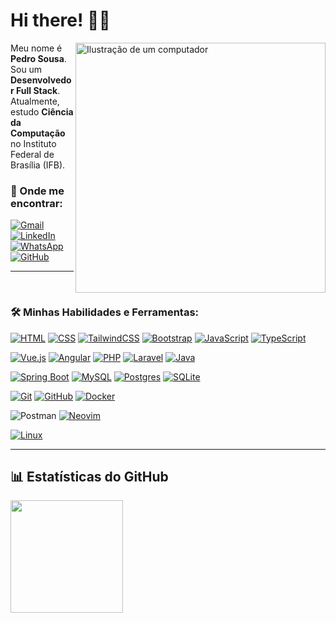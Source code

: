 # Hi there! 👋🏾

<img src="https://raw.githubusercontent.com/MicaelliMedeiros/micaellimedeiros/master/image/computer-illustration.png" alt="Ilustração de um computador" min-width="400px" max-width="400px" width="400px" align="right">

<p align="left"> 
  Meu nome é <strong>Pedro Sousa</strong>. Sou um <strong>Desenvolvedor Full Stack</strong>.<br>
  Atualmente, estudo <strong>Ciência da Computação</strong> no Instituto Federal de Brasília (IFB).
</p>

<h3>💌 Onde me encontrar:</h3>

<p align="left">
  <a href="mailto:pedroeduardo.lsousa@gmail.com" title="Gmail">
    <img src="https://img.shields.io/badge/-Gmail-FF0000?style=flat-square&labelColor=FF0000&logo=gmail&logoColor=white" alt="Gmail">
  </a>
  <a href="https://www.linkedin.com/in/pedroeduardo-lsousa/" title="LinkedIn">
    <img src="https://img.shields.io/badge/-LinkedIn-0e76a8?style=flat-square&logo=linkedin&logoColor=white" alt="LinkedIn">
  </a>
  <a href="https://wa.me/5561999699784" title="WhatsApp">
    <img src="https://img.shields.io/badge/-WhatsApp-25d366?style=flat-square&labelColor=25d366&logo=whatsapp&logoColor=white" alt="WhatsApp">
  </a>
  <a href="https://github.com/peesousa" title="GitHub">
    <img src="https://img.shields.io/github/followers/peesousa?label=Follow&style=social" alt="GitHub">
  </a>
</p>

---

<br>

<h3> 🛠️ Minhas Habilidades e Ferramentas:</h3>

[![HTML](https://img.shields.io/badge/HTML-%23E34F26.svg?logo=html5&logoColor=white)](#)
[![CSS](https://img.shields.io/badge/CSS-1572B6?logo=css3&logoColor=fff)](#)
[![TailwindCSS](https://img.shields.io/badge/Tailwind%20CSS-%2338B2AC.svg?logo=tailwind-css&logoColor=white)](#)
[![Bootstrap](https://img.shields.io/badge/Bootstrap-7952B3?logo=bootstrap&logoColor=fff)](#)
[![JavaScript](https://img.shields.io/badge/JavaScript-F7DF1E?logo=javascript&logoColor=000)](#)
[![TypeScript](https://img.shields.io/badge/TypeScript-3178C6?logo=typescript&logoColor=fff)](#)

[![Vue.js](https://img.shields.io/badge/Vue.js-4FC08D?logo=vuedotjs&logoColor=fff)](#)
[![Angular](https://img.shields.io/badge/Angular-%23DD0031.svg?logo=angular&logoColor=white)](#)
[![PHP](https://img.shields.io/badge/php-%23777BB4.svg?&logo=php&logoColor=white)](#)
[![Laravel](https://img.shields.io/badge/Laravel-%23FF2D20.svg?logo=laravel&logoColor=white)](#)
[![Java](https://img.shields.io/badge/Java-%23ED8B00.svg?logo=openjdk&logoColor=white)](#)

[![Spring Boot](https://img.shields.io/badge/Spring%20Boot-6DB33F?logo=springboot&logoColor=fff)](#)
[![MySQL](https://img.shields.io/badge/MySQL-4479A1?logo=mysql&logoColor=fff)](#)
[![Postgres](https://img.shields.io/badge/Postgres-%23316192.svg?logo=postgresql&logoColor=white)](#)
[![SQLite](https://img.shields.io/badge/SQLite-%2307405e.svg?logo=sqlite&logoColor=white)](#)

[![Git](https://img.shields.io/badge/Git-F05032?logo=git&logoColor=fff)](#)
[![GitHub](https://img.shields.io/badge/GitHub-%23121011.svg?logo=github&logoColor=white)](#) [![Docker](https://img.shields.io/badge/Docker-2496ED?logo=docker&logoColor=fff)](#)

![Postman](https://img.shields.io/badge/-Postman-333333?style=flat&logo=postman)
[![Neovim](https://img.shields.io/badge/Neovim-57A143?logo=neovim&logoColor=fff)](#)

[![Linux](https://img.shields.io/badge/Linux-FCC624?logo=linux&logoColor=black)](#)

---

## 📊 Estatísticas do GitHub

<a href="https://github.com/peesousa" title="Perfil do Pedro Sousa">
  <img height="180em" src="https://github-readme-stats.vercel.app/api?username=peesousa&theme=dracula&show_icons=true" />
</a>
<!--
**peesousa/peesousa** is a ✨ _special_ ✨ repository because its `README.md` (this file) appears on your GitHub profile.

Here are some ideas to get you started:

- 🔭 I’m currently working on ...
- 🌱 I’m currently learning ...
- 👯 I’m looking to collaborate on ...
- 🤔 I’m looking for help with ...
- 💬 Ask me about ...
- 📫 How to reach me: ...
- 😄 Pronouns: ...
- ⚡ Fun fact: ...
  -->

<h3> 🛠️ Minhas Habilidades e Ferramentas:</h3>

[![HTML](https://img.shields.io/badge/HTML-%23E34F26.svg?logo=html5&logoColor=white)](#)
[![CSS](https://img.shields.io/badge/CSS-1572B6?logo=css3&logoColor=fff)](#)
[![TailwindCSS](https://img.shields.io/badge/Tailwind%20CSS-%2338B2AC.svg?logo=tailwind-css&logoColor=white)](#)
[![Bootstrap](https://img.shields.io/badge/Bootstrap-7952B3?logo=bootstrap&logoColor=fff)](#)
[![JavaScript](https://img.shields.io/badge/JavaScript-F7DF1E?logo=javascript&logoColor=000)](#)
[![TypeScript](https://img.shields.io/badge/TypeScript-3178C6?logo=typescript&logoColor=fff)](#)

[![Vue.js](https://img.shields.io/badge/Vue.js-4FC08D?logo=vuedotjs&logoColor=fff)](#)
[![Angular](https://img.shields.io/badge/Angular-%23DD0031.svg?logo=angular&logoColor=white)](#)
[![PHP](https://img.shields.io/badge/php-%23777BB4.svg?&logo=php&logoColor=white)](#)
[![Laravel](https://img.shields.io/badge/Laravel-%23FF2D20.svg?logo=laravel&logoColor=white)](#)

[![Java](https://img.shields.io/badge/Java-%23ED8B00.svg?logo=openjdk&logoColor=white)](#)
[![Spring Boot](https://img.shields.io/badge/Spring%20Boot-6DB33F?logo=springboot&logoColor=fff)](#)
[![MySQL](https://img.shields.io/badge/MySQL-4479A1?logo=mysql&logoColor=fff)](#)

[![Postgres](https://img.shields.io/badge/Postgres-%23316192.svg?logo=postgresql&logoColor=white)](#)
[![SQLite](https://img.shields.io/badge/SQLite-%2307405e.svg?logo=sqlite&logoColor=white)](#)

[![Git](https://img.shields.io/badge/Git-F05032?logo=git&logoColor=fff)](#)
[![GitHub](https://img.shields.io/badge/GitHub-%23121011.svg?logo=github&logoColor=white)](#)

[![Docker](https://img.shields.io/badge/Docker-2496ED?logo=docker&logoColor=fff)](#)

[![Postman](https://img.shields.io/badge/-Postman-333333?style=flat&logo=postman)](#)

[![Neovim](https://img.shields.io/badge/Neovim-57A143?logo=neovim&logoColor=fff)](#)

[![Trello](https://img.shields.io/badge/Trello-0052CC?logo=trello&logoColor=fff)](#)

[![Linux](https://img.shields.io/badge/Linux-FCC624?logo=linux&logoColor=black)](#)

---
